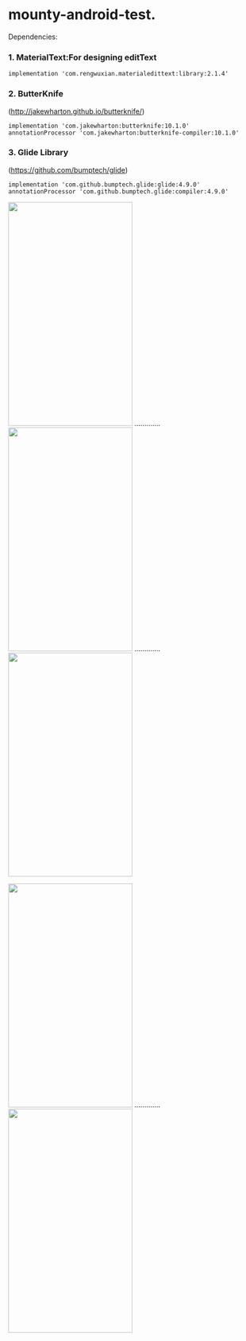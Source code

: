 # mounty-android-test.

Dependencies:
### 1. MaterialText:For designing editText

    implementation 'com.rengwuxian.materialedittext:library:2.1.4'

### 2. ButterKnife

  (http://jakewharton.github.io/butterknife/)

    implementation 'com.jakewharton:butterknife:10.1.0'
    annotationProcessor 'com.jakewharton:butterknife-compiler:10.1.0'

### 3. Glide Library
   
 (https://github.com/bumptech/glide)

    implementation 'com.github.bumptech.glide:glide:4.9.0'
    annotationProcessor 'com.github.bumptech.glide:compiler:4.9.0'
    
    
 <img src="https://github.com/octivia/mounty-android-test./blob/master/upload_image/img1.jpeg" alt="" width="250" height="450" /> .............
<img src="https://github.com/octivia/mounty-android-test./blob/master/upload_image/img2.jpeg" alt="" width="250" height="450" /> .............
 <img src="https://github.com/octivia/mounty-android-test./blob/master/upload_image/img3.jpeg" alt="" width="250" height="450" />


 <img src="https://github.com/octivia/mounty-android-test./blob/master/upload_image/img4.jpeg" alt="" width="250" height="450" /> .............
<img src="https://github.com/octivia/mounty-android-test./blob/master/upload_image/img5.jpeg" alt="" width="250" height="450" /> 
